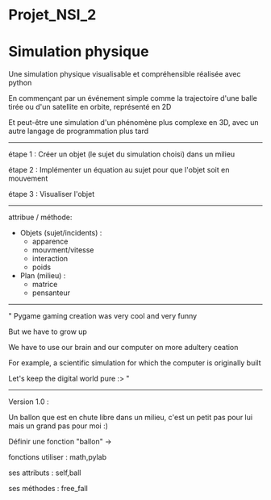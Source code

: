 # Projet_NSI_2

# Simulation physique

Une simulation physique visualisable et compréhensible réalisée avec python

En commençant par un événement simple comme la trajectoire d'une balle tirée ou d'un satellite en orbite, représenté en 2D 

Et peut-être une simulation d'un phénomène plus complexe en 3D, avec un autre langage de programmation plus tard



-------------------------------------------------------------------------------------------------------------------
étape 1 : Créer un objet (le sujet du simulation choisi) dans un milieu

étape 2 : Implémenter un équation au sujet pour que l'objet soit en mouvement

étape 3 : Visualiser l'objet

-------------------------------------------------------------------------------------------------------------------
attribue / méthode:
  - Objets (sujet/incidents) :
    - apparence
    - mouvment/vitesse
    - interaction
    - poids
  - Plan (milieu) :
    - matrice
    - pensanteur
    
-------------------------------------------------------------------------------------------------------------------


" Pygame gaming creation was very cool and very funny

But we have to grow up

We have to use our brain and our computer on more adultery ceation

For example, a scientific simulation for which the computer is originally built

Let's keep the digital world pure :> "


-------------------------------------------------------------------------------------------------------------------
Version 1.0 :

Un ballon que est en chute libre dans un milieu, c'est un petit pas pour lui mais un grand pas pour moi :) 

Définir une fonction "ballon" ->
  
  fonctions utiliser : math,pylab
  
  ses attributs : self,ball
  
  ses méthodes : free_fall
